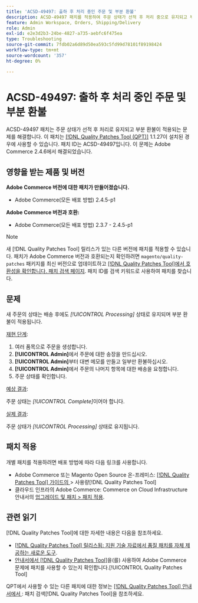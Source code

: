 ```yaml
---
title: 'ACSD-49497: 출하 후 처리 중인 주문 및 부분 환불'
description: ACSD-49497 패치를 적용하여 주문 상태가 선적 후 처리 중으로 유지되고 부분 환불이 적용되는 Adobe Commerce 문제를 해결합니다.
feature: Admin Workspace, Orders, Shipping/Delivery
role: Admin
exl-id: e2e3d2b3-24be-4827-a735-aebfc6f475ea
type: Troubleshooting
source-git-commit: 7fdb02a6d89d50ea593c5fd99d78101f89198424
workflow-type: tm+mt
source-wordcount: '357'
ht-degree: 0%

---
```


# ACSD-49497: 출하 후 처리 중인 주문 및 부분 환불

ACSD-49497 패치는 주문 상태가 선적 후 처리로 유지되고 부분 환불이 적용되는 문제를 해결합니다. 이 패치는 [[!DNL Quality Patches Tool (QPT)]](https://experienceleague.adobe.com/ko/docs/commerce-operations/tools/quality-patches-tool/quality-patches-tool-to-self-serve-quality-patches) 1.1.27이 설치된 경우에 사용할 수 있습니다. 패치 ID는 ACSD-49497입니다. 이 문제는 Adobe Commerce 2.4.6에서 해결되었습니다.

## 영향을 받는 제품 및 버전

**Adobe Commerce 버전에 대한 패치가 만들어졌습니다.**

* Adobe Commerce(모든 배포 방법) 2.4.5-p1

**Adobe Commerce 버전과 호환:**

* Adobe Commerce(모든 배포 방법) 2.3.7 - 2.4.5-p1

>[!NOTE]
>
>새 [!DNL Quality Patches Tool] 릴리스가 있는 다른 버전에 패치를 적용할 수 있습니다. 패치가 Adobe Commerce 버전과 호환되는지 확인하려면 `magento/quality-patches` 패키지를 최신 버전으로 업데이트하고 [[!DNL Quality Patches Tool]에서 호환성을 확인합니다. 패치 검색 페이지](https://experienceleague.adobe.com/tools/commerce-quality-patches/index.html?lang=ko). 패치 ID를 검색 키워드로 사용하여 패치를 찾습니다.

## 문제

새 주문의 상태는 배송 후에도 *[!UICONTROL Processing]* 상태로 유지되며 부분 환불이 적용됩니다.

<u>재현 단계</u>:

1. 여러 품목으로 주문을 생성합니다.
1. **[!UICONTROL Admin]**&#x200B;에서 주문에 대한 송장을 만드십시오.
1. **[!UICONTROL Admin]**&#x200B;부터 대변 메모를 만들고 일부만 환불하십시오.
1. **[!UICONTROL Admin]**&#x200B;에서 주문의 나머지 항목에 대한 배송을 요청합니다.
1. 주문 상태를 확인합니다.

<u>예상 결과</u>:

주문 상태는 *[!UICONTROL Complete]*&#x200B;이어야 합니다.

<u>실제 결과</u>:

주문 상태가 *[!UICONTROL Processing]* 상태로 유지됩니다.

## 패치 적용

개별 패치를 적용하려면 배포 방법에 따라 다음 링크를 사용합니다.

* Adobe Commerce 또는 Magento Open Source 온-프레미스: [[!DNL Quality Patches Tool]  가이드의 ](/help/tools/quality-patches-tool/usage.md)> 사용량[!DNL Quality Patches Tool]
* 클라우드 인프라의 Adobe Commerce: Commerce on Cloud Infrastructure 안내서의 [업그레이드 및 패치 > 패치 적용](https://experienceleague.adobe.com/docs/commerce-cloud-service/user-guide/develop/upgrade/apply-patches.html?lang=ko).

## 관련 읽기

[!DNL Quality Patches Tool]에 대한 자세한 내용은 다음을 참조하세요.

* [[!DNL Quality Patches Tool] 릴리스됨: 지원 기술 자료에서 품질 패치를 자체 제공하는 새로운 도구](https://experienceleague.adobe.com/ko/docs/commerce-operations/tools/quality-patches-tool/quality-patches-tool-to-self-serve-quality-patches).
* [ 안내서에서  [!DNL Quality Patches Tool]](/help/tools/quality-patches-tool/patches-available-in-qpt/check-patch-for-magento-issue-with-magento-quality-patches.md)을(를) 사용하여 Adobe Commerce 문제에 패치를 사용할 수 있는지 확인합니다.[!UICONTROL Quality Patches Tool]


QPT에서 사용할 수 있는 다른 패치에 대한 정보는 [[!DNL Quality Patches Tool] 안내서에서 ](https://experienceleague.adobe.com/tools/commerce-quality-patches/index.html?lang=ko): 패치 검색[!DNL Quality Patches Tool]을 참조하세요.

